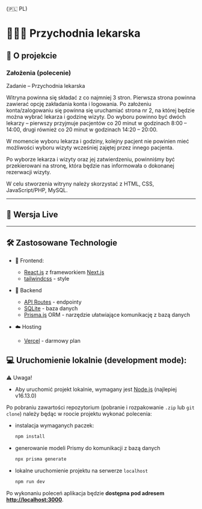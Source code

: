 (🇵🇱 PL)

# 👨🏻‍⚕️ Przychodnia lekarska

## 📖 O projekcie

### Założenia (polecenie)  

Zadanie – Przychodnia lekarska

Witryna powinna się składać z co najmniej 3 stron. Pierwsza strona powinna zawierać opcję zakładania konta i logowania. Po założeniu konta/zalogowaniu się powinna się uruchamiać strona nr 2, na której będzie można wybrać lekarza i godzinę wizyty. Do wyboru powinno być dwóch lekarzy – pierwszy przyjmuje pacjentów co 20 minut w godzinach 8:00 – 14:00, drugi również co 20 minut w godzinach 14:20 – 20:00.

W momencie wyboru lekarza i godziny, kolejny pacjent nie powinien mieć możliwości wyboru wizyty wcześniej zajętej przez innego pacjenta.

Po wyborze lekarza i wizyty oraz jej zatwierdzeniu, powinniśmy być przekierowani na stronę, która będzie nas informowała o dokonanej rezerwacji wizyty.

W celu stworzenia witryny należy skorzystać z HTML, CSS, JavaScript/PHP, MySQL.

---

## 🚀 Wersja Live

---

## 🛠 Zastosowane Technologie

- 🍊 Frontend:

  - [React.js](https://reactjs.org/) z frameworkiem [Next.js](https://nextjs.org/)
  - [tailwindcss](https://tailwindcss.com/) - style

- 🍑 Backend

  - [API Routes](https://nextjs.org/docs/api-routes/introduction) - endpointy
  - [SQLite](https://www.sqlite.org/) - baza danych
  - [Prisma.js](https://www.prisma.io/) ORM - narzędzie ułatwiające komunikację z bazą danych

- ☁️ Hosting

  - [Vercel](https://vercel.com/) - darmowy plan

## 💻 Uruchomienie lokalnie (development mode):

⚠️ Uwaga!

- Aby uruchomić projekt lokalnie, wymagany jest [Node.js](https://nodejs.org/) (najlepiej v16.13.0)

Po pobraniu zawartości repozytorium (pobranie i rozpakowanie `.zip` lub `git clone`) należy będąc w roocie projektu wykonać polecenia:

- instalacja wymaganych paczek:

  ```bash
  npm install
  ```

- generowanie modeli Prismy do komunikacji z bazą danych

  ```bash
  npx prisma generate
  ```

- lokalne uruchomienie projektu na serwerze `localhost`
  ```bash
  npm run dev
  ```

Po wykonaniu poleceń aplikacja będzie **dostępna pod adresem [http://localhost:3000](http://localhost:3000)**.
